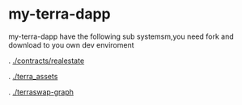 # my-terra-dapp

my-terra-dapp have the following sub systemsm,you need fork and download to you own dev enviroment

. [./contracts/realestate](https://github.com/teiwei2003/realestate)

. [./terra_assets](https://github.com/teiwei2003/assets)

. [./terraswap-graph](https://github.com/teiwei2003/terraswap-graph)
